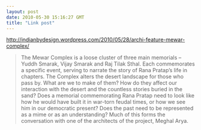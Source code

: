 ```yaml
---
layout: post
date: 2010-05-30 15:16:27 GMT
title: "Link post"
---
```

<http://indianbydesign.wordpress.com/2010/05/28/archi-feature-mewar-complex/>

> The Mewar Complex is a loose cluster of three main memorials – Yuddh Smarak, Vijay Smarak and Raj Tilak Sthal. Each commemorates a specific event, serving to narrate the story of Rana Pratap’s life in chapters.  The Complex alters the desert landscape for those who pass by. What are we to make of them? How do they affect our interaction with the desert and the countless stories buried in the sand? Does a memorial commemorating Rana Pratap need to look like how he would have built it in war-torn feudal times, or how we see him in our democratic present? Does the past need to be represented as a mime or as an understanding? Much of this forms the conversation with one of the architects of the project, Meghal Arya.